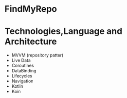 # FindMyRepo

# Technologies,Language and Architecture

- MVVM (repository patter)
- Live Data
- Coroutines
- DataBinding
- Lifecycles
- Navigation
- Kotlin
- Koin
